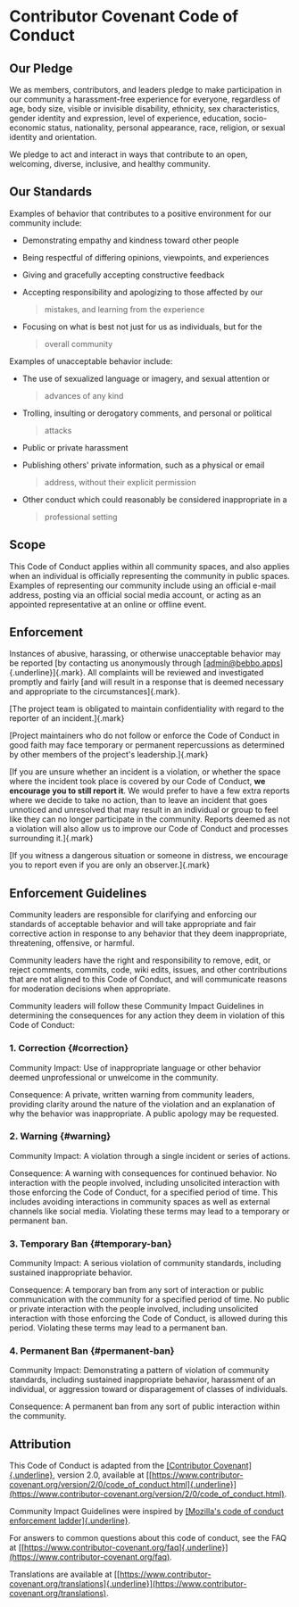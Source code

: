 # Contributor Covenant Code of Conduct

## **Our Pledge**

We as members, contributors, and leaders pledge to make participation in
our community a harassment-free experience for everyone, regardless of
age, body size, visible or invisible disability, ethnicity, sex
characteristics, gender identity and expression, level of experience,
education, socio-economic status, nationality, personal appearance,
race, religion, or sexual identity and orientation.

We pledge to act and interact in ways that contribute to an open,
welcoming, diverse, inclusive, and healthy community.

## **Our Standards**

Examples of behavior that contributes to a positive environment for our
community include:

- Demonstrating empathy and kindness toward other people

- Being respectful of differing opinions, viewpoints, and experiences

- Giving and gracefully accepting constructive feedback

- Accepting responsibility and apologizing to those affected by our
  > mistakes, and learning from the experience

- Focusing on what is best not just for us as individuals, but for the
  > overall community

Examples of unacceptable behavior include:

- The use of sexualized language or imagery, and sexual attention or
  > advances of any kind

- Trolling, insulting or derogatory comments, and personal or political
  > attacks

- Public or private harassment

- Publishing others\' private information, such as a physical or email
  > address, without their explicit permission

- Other conduct which could reasonably be considered inappropriate in a
  > professional setting

## **Scope**

This Code of Conduct applies within all community spaces, and also
applies when an individual is officially representing the community in
public spaces. Examples of representing our community include using an
official e-mail address, posting via an official social media account,
or acting as an appointed representative at an online or offline event.

## **Enforcement**

Instances of abusive, harassing, or otherwise unacceptable behavior may
be reported [by contacting us anonymously through
[admin@bebbo.apps]{.underline}]{.mark}. All complaints will be reviewed
and investigated promptly and fairly [and will result in a response that
is deemed necessary and appropriate to the circumstances]{.mark}.

[The project team is obligated to maintain confidentiality with regard
to the reporter of an incident.]{.mark}

[Project maintainers who do not follow or enforce the Code of Conduct in
good faith may face temporary or permanent repercussions as determined
by other members of the project\'s leadership.]{.mark}

[If you are unsure whether an incident is a violation, or whether the
space where the incident took place is covered by our Code of Conduct,
**we encourage you to still report it**. We would prefer to have a few
extra reports where we decide to take no action, than to leave an
incident that goes unnoticed and unresolved that may result in an
individual or group to feel like they can no longer participate in the
community. Reports deemed as not a violation will also allow us to
improve our Code of Conduct and processes surrounding it.]{.mark}

[If you witness a dangerous situation or someone in distress, we
encourage you to report even if you are only an observer.]{.mark}

## **Enforcement Guidelines**

Community leaders are responsible for clarifying and enforcing our
standards of acceptable behavior and will take appropriate and fair
corrective action in response to any behavior that they deem
inappropriate, threatening, offensive, or harmful.

Community leaders have the right and responsibility to remove, edit, or
reject comments, commits, code, wiki edits, issues, and other
contributions that are not aligned to this Code of Conduct, and will
communicate reasons for moderation decisions when appropriate.

Community leaders will follow these Community Impact Guidelines in
determining the consequences for any action they deem in violation of
this Code of Conduct:

### **1. Correction** {#correction}

Community Impact: Use of inappropriate language or other behavior deemed
unprofessional or unwelcome in the community.

Consequence: A private, written warning from community leaders,
providing clarity around the nature of the violation and an explanation
of why the behavior was inappropriate. A public apology may be
requested.

### **2. Warning** {#warning}

Community Impact: A violation through a single incident or series of
actions.

Consequence: A warning with consequences for continued behavior. No
interaction with the people involved, including unsolicited interaction
with those enforcing the Code of Conduct, for a specified period of
time. This includes avoiding interactions in community spaces as well as
external channels like social media. Violating these terms may lead to a
temporary or permanent ban.

### **3. Temporary Ban** {#temporary-ban}

Community Impact: A serious violation of community standards, including
sustained inappropriate behavior.

Consequence: A temporary ban from any sort of interaction or public
communication with the community for a specified period of time. No
public or private interaction with the people involved, including
unsolicited interaction with those enforcing the Code of Conduct, is
allowed during this period. Violating these terms may lead to a
permanent ban.

### **4. Permanent Ban** {#permanent-ban}

Community Impact: Demonstrating a pattern of violation of community
standards, including sustained inappropriate behavior, harassment of an
individual, or aggression toward or disparagement of classes of
individuals.

Consequence: A permanent ban from any sort of public interaction within
the community.

## **Attribution**

This Code of Conduct is adapted from the [[Contributor
Covenant]{.underline}](https://www.contributor-covenant.org/), version
2.0, available at
[[https://www.contributor-covenant.org/version/2/0/code_of_conduct.html]{.underline}](https://www.contributor-covenant.org/version/2/0/code_of_conduct.html).

Community Impact Guidelines were inspired by [[Mozilla\'s code of
conduct enforcement
ladder]{.underline}](https://github.com/mozilla/diversity).

For answers to common questions about this code of conduct, see the FAQ
at
[[https://www.contributor-covenant.org/faq]{.underline}](https://www.contributor-covenant.org/faq).

Translations are available at
[[https://www.contributor-covenant.org/translations]{.underline}](https://www.contributor-covenant.org/translations).
